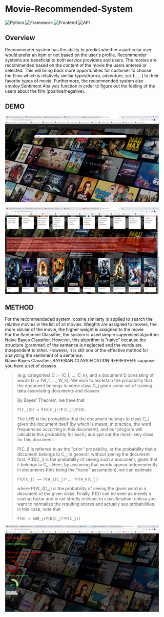 # Movie-Recommended-System
![Python](https://img.shields.io/badge/Python-3.8-blueviolet)
![Framework](https://img.shields.io/badge/Framework-Flask-red)
![Frontend](https://img.shields.io/badge/Frontend-HTML/CSS/JS-green)
![API](https://img.shields.io/badge/API-TMDB-fcba03)
## Overview
Recommender system has the ability to predict whether a particular user would prefer an item or not based on the user's profile. Recommender systems are beneficial to both service providers and users. The movies are recommended based on the content of the movie the users entered or selected. This will bring back more opportunities for customer to choose the films which is relatively similar types(horror, adventure, sci-fi, ...) to their favorite types of movie. Furthermore, the recommended system also employ Sentiment Analysis function in order to figure out the feeling of the users about the film (positive/negative).
## DEMO
![Recommendation App](https://github.com/HungVoCs47/Movie-Recommended-System/blob/master/image/Screenshot%20(1440).png)














![Recommendation App](https://github.com/HungVoCs47/Movie-Recommended-System/blob/master/image/Screenshot%20(1439).png)

## METHOD
For the recommendeded system, cosine similarty is applied to search the relative movies in the list of all movies. Weights are assigned to movies, the more similar of the movie, the higher weight is assigned to the movie\
For the Sentiment Classifier, the system is used simple supervised algorithm Naive Bayes Classifier. However, this algorithm is "naive" because the structure (grammar) of the sentence is neglected and the words are independent to other. However, it is still one of the effective method for analyzing the sentiment of a sentence.\
Naive Bayes Classifier:
  BAYESIAN CLASSIFICATION REFRESHER: suppose you have a set  of classes
> (e.g. categories) C := {C_1, ..., C_n}, and a  document D consisting
> of words D := {W_1, ..., W_k}.  We wish to ascertain the probability
> that the document  belongs to some class C_j given some set of
> training data  associating documents and classes.
> 
>  By Bayes' Theorem, we have that
> 
>     P(C_j|D) = P(D|C_j)*P(C_j)/P(D).
> 
>  The LHS is the probability that the document belongs to class  C_j
> given the document itself (by which is meant, in practice,  the word
> frequencies occurring in this document), and our program  will
> calculate this probability for each j and spit out the  most likely
> class for this document.
> 
>  P(C_j) is referred to as the "prior" probability, or the  probability
> that a document belongs to C_j in general, without  seeing the
> document first. P(D|C_j) is the probability of seeing  such a
> document, given that it belongs to C_j. Here, by assuming  that words
> appear independently in documents (this being the   "naive"
> assumption), we can estimate
> 
>     P(D|C_j) ~= P(W_1|C_j)*...*P(W_k|C_j)
> 
>  where P(W_i|C_j) is the probability of seeing the given word  in a
> document of the given class. Finally, P(D) can be seen as   merely a
> scaling factor and is not strictly relevant to  classificiation,
> unless you want to normalize the resulting  scores and actually see
> probabilities. In this case, note that
> 
>     P(D) = SUM_j(P(D|C_j)*P(C_j))
> 
![Recommendation App](https://github.com/HungVoCs47/Movie-Recommended-System/blob/master/image/Screenshot%20(1442).png)
